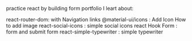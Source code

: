 practice react by building form portfolio
I leart about:

react-router-dom: with Navigation links
@material-ui/icons : Add Icon
How to add image
react-social-icons : simple social icons
react Hook Form : form and submit form
react-simple-typewriter : simple typewriter
